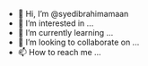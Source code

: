 - 👋 Hi, I’m @syedibrahimamaan 
- 👀 I’m interested in ...
- 🌱 I’m currently learning ...
- 💞️ I’m looking to collaborate on ...
- 📫 How to reach me ...

<!---
syedibrahimamaan/syedibrahimamaan is a ✨ special ✨ repository because its `README.md` (this file) appears on your GitHub profile.
You can click the Preview link to take a look at your changes.
--->
